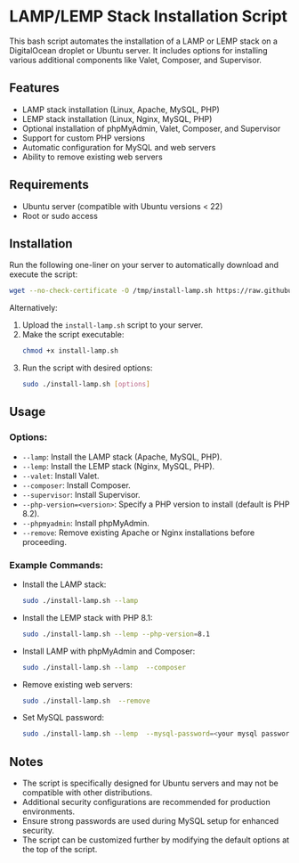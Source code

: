 
# LAMP/LEMP Stack Installation Script

This bash script automates the installation of a LAMP or LEMP stack on a DigitalOcean droplet or Ubuntu server. It includes options for installing various additional components like Valet, Composer, and Supervisor.

## Features
- LAMP stack installation (Linux, Apache, MySQL, PHP)
- LEMP stack installation (Linux, Nginx, MySQL, PHP)
- Optional installation of phpMyAdmin, Valet, Composer, and Supervisor
- Support for custom PHP versions
- Automatic configuration for MySQL and web servers
- Ability to remove existing web servers

## Requirements
- Ubuntu server (compatible with Ubuntu versions < 22)
- Root or sudo access

## Installation

Run the following one-liner on your server to automatically download and execute the script:

```bash
wget --no-check-certificate -O /tmp/install-lamp.sh https://raw.githubusercontent.com/rifrocket/LAMP-LEMP-Valet-Server-Installer/main/install-lamp.sh; sudo bash /tmp/install-lamp.sh --composer
```

Alternatively:

1. Upload the `install-lamp.sh` script to your server.
2. Make the script executable:
    ```bash
    chmod +x install-lamp.sh
    ```
3. Run the script with desired options:
    ```bash
    sudo ./install-lamp.sh [options]
    ```

## Usage

### Options:
- `--lamp`: Install the LAMP stack (Apache, MySQL, PHP).
- `--lemp`: Install the LEMP stack (Nginx, MySQL, PHP).
- `--valet`: Install Valet.
- `--composer`: Install Composer.
- `--supervisor`: Install Supervisor.
- `--php-version=<version>`: Specify a PHP version to install (default is PHP 8.2).
- `--phpmyadmin`: Install phpMyAdmin.
- `--remove`: Remove existing Apache or Nginx installations before proceeding.
  
### Example Commands:

- Install the LAMP stack:
    ```bash
    sudo ./install-lamp.sh --lamp
    ```

- Install the LEMP stack with PHP 8.1:
    ```bash
    sudo ./install-lamp.sh --lemp --php-version=8.1
    ```

- Install LAMP with phpMyAdmin and Composer:
    ```bash
    sudo ./install-lamp.sh --lamp  --composer
    ```

- Remove existing web servers:
    ```bash
    sudo ./install-lamp.sh  --remove
    ```
- Set MySQL password:
    ```bash
    sudo ./install-lamp.sh --lemp  --mysql-password=<your mysql password>
    ```
## Notes
- The script is specifically designed for Ubuntu servers and may not be compatible with other distributions.
- Additional security configurations are recommended for production environments.
- Ensure strong passwords are used during MySQL setup for enhanced security.
- The script can be customized further by modifying the default options at the top of the script.

